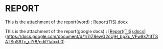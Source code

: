 # REPORT

This is the attachment of the report(word) :  [Report(TIS).docx](https://github.com/user-attachments/files/18347626/Report.TIS.docx)

This is the attachment of the report(google docs) :  [[Report(TIS).docx](https://github.com/user-attachments/files/18347626/Report.TIS.docx)](https://docs.google.com/document/d/1r7rZ8ewG2cUjH_bpZu_VFw8k7tifTSATSpS9Tc_uIY8/edit?tab=t.0)
